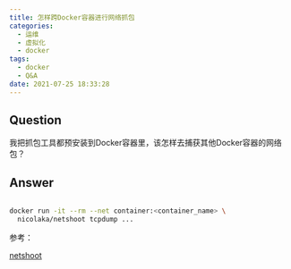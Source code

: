 ```yaml
---
title: 怎样跨Docker容器进行网络抓包
categories:
  - 运维
  - 虚拟化
  - docker
tags:
  - docker
  - Q&A
date: 2021-07-25 18:33:28
---
```


## Question

我把抓包工具都预安装到Docker容器里，该怎样去捕获其他Docker容器的网络包？


## Answer

```bash

docker run -it --rm --net container:<container_name> \
  nicolaka/netshoot tcpdump ...

```

参考：

[netshoot](https://hub.docker.com/r/nicolaka/netshoot)